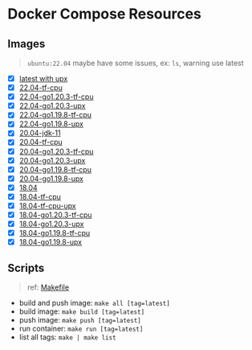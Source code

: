 # Docker Compose Resources

## Images

>`ubuntu:22.04` maybe have some issues, ex: `ls`, warning use latest

- [x] [latest with upx](./latest/Dockerfile)
- [x] [22.04-tf-cpu](./22.04-tf-cpu/Dockerfile)
- [x] [22.04-go1.20.3-tf-cpu](22.04-go1.20.3-tf-cpu/Dockerfile)
- [x] [22.04-go1.20.3-upx](22.04-go1.20.3-upx/Dockerfile)
- [x] [22.04-go1.19.8-tf-cpu](22.04-go1.19.8-tf-cpu/Dockerfile)
- [x] [22.04-go1.19.8-upx](22.04-go1.19.8-upx/Dockerfile)
- [x] [20.04-jdk-11](./20.04-jdk-11/Dockerfile)
- [x] [20.04-tf-cpu](./20.04-tf-cpu/Dockerfile)
- [x] [20.04-go1.20.3-tf-cpu](20.04-go1.20.3-tf-cpu/Dockerfile)
- [x] [20.04-go1.20.3-upx](20.04-go1.20.3-upx/Dockerfile)
- [x] [20.04-go1.19.8-tf-cpu](20.04-go1.19.8-tf-cpu/Dockerfile)
- [x] [20.04-go1.19.8-upx](20.04-go1.19.8-upx/Dockerfile)
- [x] [18.04](./18.04/Dockerfile)
- [x] [18.04-tf-cpu](./18.04-tf-cpu/Dockerfile)
- [x] [18.04-tf-cpu-upx](./18.04-tf-cpu-upx/Dockerfile)
- [x] [18.04-go1.20.3-tf-cpu](18.04-go1.20.3-tf-cpu/Dockerfile)
- [x] [18.04-go1.20.3-upx](18.04-go1.20.3-upx/Dockerfile)
- [x] [18.04-go1.19.8-tf-cpu](18.04-go1.19.8-tf-cpu/Dockerfile)
- [x] [18.04-go1.19.8-upx](./18.04-go1.19.8-upx/Dockerfile)

## Scripts

>ref: [Makefile](./Makefile)

- build and push image: `make all [tag=latest]`
- build image: `make build [tag=latest]`
- push image: `make push [tag=latest]`
- run container: `make run [tag=latest]`
- list all tags: `make | make list`
